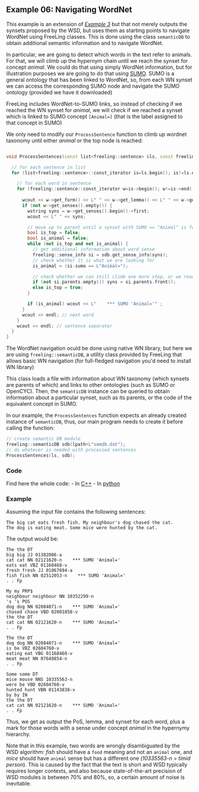 
## Example 06: Navigating WordNet

This example is an extension of [*Example 3*](example03.md) but that not merely outputs the synsets proposed by the WSD, but uses them as starting points to navigate WordNet using FreeLing classes. 
This is done using the class `semanticDB` to obtain additional semantic information and to navigate WordNet.

In particular, we are going to detect which words in the text refer to animals.
For that, we will climb up the hypernym chain until we reach the synset for concept *animal*.
We could do that using simply WordNet information, but for illustration purposes we are going to do that using [SUMO](http://www.adampease.org/OP/). SUMO is a general ontology that has been linked to WordNet, so, from each WN synset we can access the corresponding SUMO node and navigate the SUMO ontology (provided we have it downloaded)

FreeLing includes WordNet-to-SUMO links, so instead of checking if we reached the WN synset for *animal*, we will check if we reached a synset which is linked to SUMO concept `[Animal=]` (that is the label assigned to that concept in SUMO)

We only need to modify our `ProcessSentence` function to climb up wordnet taxonomy until either *animal* or the top node is reached:
```C++

void ProcessSentences(const list<freeling::sentence> &ls, const freeling::semanticDB &sdb) {

  // for each sentence in list
  for (list<freeling::sentence>::const_iterator is=ls.begin(); is!=ls.end(); is++) {

    // for each word in sentence
    for (freeling::sentence::const_iterator w=is->begin(); w!=is->end(); w++) {
      
      wcout << w->get_form() << L" " << w->get_lemma() << L" " << w->get_tag() ;
      if (not w->get_senses().empty()) {
        wstring syns = w->get_senses().begin()->first;      
        wcout << L" " << syns;

        // move up to parent until a synset with SUMO == "Animal" is found.
        bool is_top = false;
        bool is_animal = false;
        while (not is_top and not is_animal) {
          // get additional information about word sense
          freeling::sense_info si = sdb.get_sense_info(syns);
          // check whether it is what we are looking for
          is_animal = (si.sumo == L"Animal=");

          // check whether we can still climb one more step, or we reached the top node.
          if (not si.parents.empty()) syns = si.parents.front();
          else is_top = true;
        }

        if (is_animal) wcout << L"    *** SUMO 'Animal='" ;
      }
      wcout << endl; // next word
    }
    wcout << endl; // sentence separator
  }
}
```

The WordNet navigation oculd be done using native WN library, but here we are using `freeling::semanticDB`, a utility class provided by FreeLing that allows basic WN navigation (for full-fledged navigation you'd need to install WN library)

This class loads a file with information about WN taxonomy (which synsets are parents of which) and links to other ontologies (such as SUMO or OpenCYC). Then, the `semanticDB` instance can be queried to obtain information about a particular synset, such as its parents, or the code of the equivalent concept in SUMO.

In our example, the `ProcessSentences` function expects an already created instance of `semanticDB`, thus, our main program needs to create it before calling the function:
```C++
// create semantic DB module
freeling::semanticDB sdb(lpath+L"semdb.dat");
// do whatever is needed with processed sentences
ProcessSentences(ls, sdb);
```


### Code

Find here the whole code:
    - In [C++](code/example06.cc.md)
    - In [python](code/example06.py.md)


### Example

Assuming the input file contains the following sentences:

    The big cat eats fresh fish. My neighbour's dog chased the cat.
    The dog is eating meat. Some mice were hunted by the cat.

The output would be:
```
The the DT
big big JJ 01382086-a
cat cat NN 02121620-n    *** SUMO 'Animal='
eats eat VBZ 01168468-v
fresh fresh JJ 01067694-a
fish fish NN 02512053-n    *** SUMO 'Animal='
. . Fp

My my PRP$
neighbour neighbour NN 10352299-n
's 's POS
dog dog NN 02084071-n    *** SUMO 'Animal='
chased chase VBD 02001858-v
the the DT
cat cat NN 02121620-n    *** SUMO 'Animal='
. . Fp

The the DT
dog dog NN 02084071-n    *** SUMO 'Animal='
is be VBZ 02604760-v
eating eat VBG 01168468-v
meat meat NN 07649854-n
. . Fp

Some some DT
mice mouse NNS 10335563-n
were be VBD 02604760-v
hunted hunt VBN 01143838-v
by by IN
the the DT
cat cat NN 02121620-n    *** SUMO 'Animal='
. . Fp

```

  Thus, we get as output the PoS, lemma, and synset for each word, plus a mark for those words with a sense under concept *animal* in the hypernymy hierarchy.

   Note that in this example, two words are wrongly disambiguated by the WSD algorithm: *fish* should have a `food` meaning and not an `animal` one, and *mice* should have `animal` sense but has a different one (*10335563-n* = *timid person*).
   This is caused by the fact that the text is short and WSD typically requires longer contexts, and also because state-of-the-art precision of WSD modules is between 70% and 80%, so, a certain amount of noise is inevitable.
   
   
   
